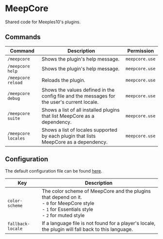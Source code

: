 # MeepCore

Shared code for Meeples10's plugins.

## Commands

|Command|Description|Permission|
|-------|-----------|----------|
|`/meepcore`|Shows the plugin's help message.|`meepcore.use`|
|`/meepcore help`|Shows the plugin's help message.|`meepcore.use`|
|`/meepcore reload`|Reloads the plugin.|`meepcore.use`|
|`/meepcore debug`|Shows the values defined in the config file and the messages for the user's current locale.|`meepcore.use`|
|`/meepcore suite`|Shows a list of all installed plugins that list MeepCore as a dependency.|`meepcore.use`|
|`/meepcore locales`|Shows a list of locales supported by each plugin that lists MeepCore as a dependency.|`meepcore.use`|

## Configuration

The default configuration file can be found [here](https://github.com/Meeples10/MeepCore/blob/master/src/main/resources/config.yml).

|Key|Description|
|---|-----------|
|`color-scheme`|The color scheme of MeepCore and the plugins that depend on it.<br>- `0` for MeepCore style<br>- `1` for Essentials style<br>- `2` for muted style|
|`fallback-locale`|If a language file is not found for a player's locale, the plugin will fall back to this language.|
